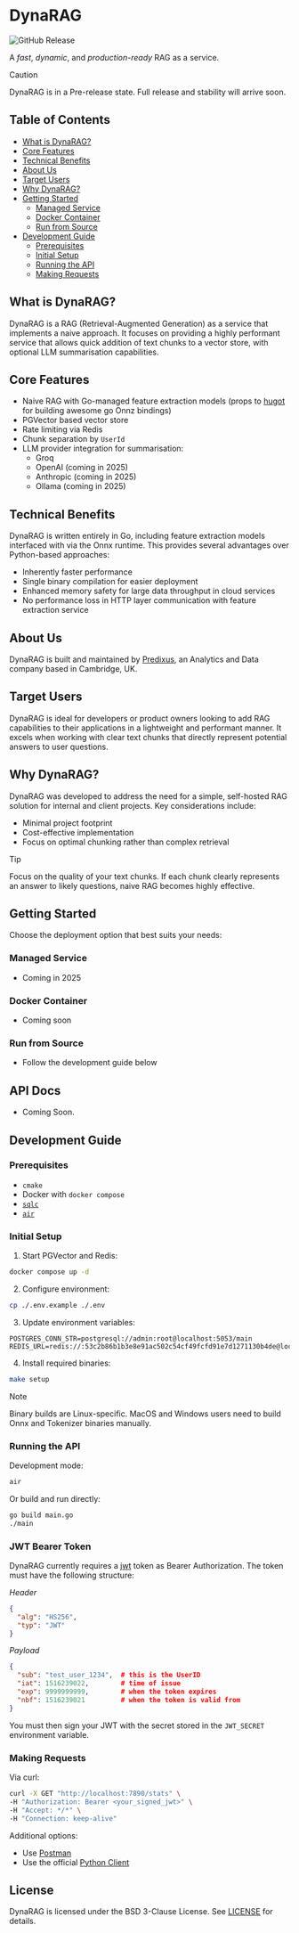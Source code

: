 # DynaRAG

![GitHub Release](https://img.shields.io/github/v/release/Predixus/DynaRAG)

A _fast_, _dynamic_, and _production-ready_ RAG as a service.

> [!CAUTION]
> DynaRAG is in a Pre-release state. Full release and stability will arrive soon.

## Table of Contents
- [What is DynaRAG?](#what-is-dynarag)
- [Core Features](#core-features)
- [Technical Benefits](#technical-benefits)
- [About Us](#about-us)
- [Target Users](#target-users)
- [Why DynaRAG?](#why-dynarag)
- [Getting Started](#getting-started)
  - [Managed Service](#managed-service)
  - [Docker Container](#docker-container)
  - [Run from Source](#run-from-source)
- [Development Guide](#development-guide)
  - [Prerequisites](#prerequisites)
  - [Initial Setup](#initial-setup)
  - [Running the API](#running-the-api)
  - [Making Requests](#making-requests)

## What is DynaRAG?

DynaRAG is a RAG (Retrieval-Augmented Generation) as a service that implements a naive approach.
It focuses on providing a highly performant service that allows quick addition of text chunks to
a vector store, with optional LLM summarisation capabilities.

## Core Features

- Naive RAG with Go-managed feature extraction models (props to
[hugot](https://github.com/knights-analytics/hugot) for building awesome go Onnz bindings)
- PGVector based vector store
- Rate limiting via Redis
- Chunk separation by `UserId`
- LLM provider integration for summarisation:
  - Groq
  - OpenAI (coming in 2025)
  - Anthropic (coming in 2025)
  - Ollama (coming in 2025)

## Technical Benefits

DynaRAG is written entirely in Go, including feature extraction models interfaced with via the Onnx
runtime. This provides several advantages over Python-based approaches:

- Inherently faster performance
- Single binary compilation for easier deployment
- Enhanced memory safety for large data throughput in cloud services
- No performance loss in HTTP layer communication with feature extraction service

## About Us

DynaRAG is built and maintained by [Predixus](https://www.predixus.com), an Analytics and Data
company based in Cambridge, UK.

## Target Users

DynaRAG is ideal for developers or product owners looking to add RAG capabilities to their
applications in a lightweight and performant manner. It excels when working with clear text
chunks that directly represent potential answers to user questions.

## Why DynaRAG?

DynaRAG was developed to address the need for a simple, self-hosted RAG solution for internal
and client projects. Key considerations include:

- Minimal project footprint
- Cost-effective implementation
- Focus on optimal chunking rather than complex retrieval

> [!TIP]
> Focus on the quality of your text chunks. If each chunk clearly represents
an answer to likely questions, naive RAG becomes highly effective.

## Getting Started

Choose the deployment option that best suits your needs:

### Managed Service
- Coming in 2025

### Docker Container
- Coming soon

### Run from Source
- Follow the development guide below

## API Docs
- Coming Soon.

## Development Guide

### Prerequisites

- `cmake`
- Docker with `docker compose`
- [`sqlc`](https://docs.sqlc.dev/en/stable/overview/install.html)
- [`air`](https://github.com/air-verse/air)

### Initial Setup

1. Start PGVector and Redis:
```bash
docker compose up -d
```

2. Configure environment:
```bash
cp ./.env.example ./.env
```

3. Update environment variables:
```env
POSTGRES_CONN_STR=postgresql://admin:root@localhost:5053/main
REDIS_URL=redis://:53c2b86b1b3e8e91ac502c54cf49fcfd91e7d1271130b4de@localhost:6380
```

4. Install required binaries:
```bash
make setup
```

> [!NOTE]
> Binary builds are Linux-specific. MacOS and Windows users need to build
> Onnx and Tokenizer binaries manually.

### Running the API

Development mode:
```bash
air
```

Or build and run directly:
```bash
go build main.go
./main
```
### JWT Bearer Token
DynaRAG currently requires a [jwt](
https://jwt.io/#debugger-io?token=eyJhbGciOiJIUzI1NiIsInR5cCI6IkpXVCJ9.eyJzdWIiOiJmcmVkIiwiaWF0IjoxNTE2MjM5MDIyLCJleHAiOjk5OTk5OTk5OTksIm5iZiI6MTUxNjIzOTAyMX0.XQhc2JJvw7llZlNbN22ifaEsYHmKbmlsyF4yNqx_XYE)
token as Bearer Authorization. The token must have the
following structure:

*Header*
```json
{
  "alg": "HS256",
  "typ": "JWT"
}
```
*Payload*
```json
{
  "sub": "test_user_1234",  # this is the UserID
  "iat": 1516239022,        # time of issue
  "exp": 9999999999,        # when the token expires
  "nbf": 1516239021         # when the token is valid from
}
```

You must then sign your JWT with the secret stored in the `JWT_SECRET` environment variable.

### Making Requests

Via curl:
```bash
curl -X GET "http://localhost:7890/stats" \
-H "Authorization: Bearer <your_signed_jwt>" \
-H "Accept: */*" \
-H "Connection: keep-alive"
```

Additional options:
- Use [Postman](https://predixus.postman.co/workspace/Predixus~6a7e467f-45da-4e1d-8583-cc2611bf0431/collection/35165780-5ace5502-2a05-4179-a0c8-ff27dba0df9b?action=share&creator=35165780)
- Use the official [Python Client](https://github.com/Predixus/DynaRAG-Python-Client)

## License

DynaRAG is licensed under the BSD 3-Clause License. See [LICENSE](LICENSE) for details.

